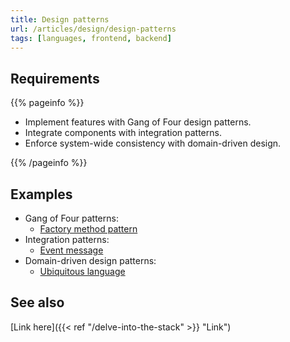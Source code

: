 ```yaml
---
title: Design patterns
url: /articles/design/design-patterns
tags: [languages, frontend, backend]
---
```


## Requirements

{{% pageinfo %}}

* Implement features with Gang of Four design patterns.
* Integrate components with integration patterns.
* Enforce system-wide consistency with domain-driven design.

{{% /pageinfo %}}

## Examples

* Gang of Four patterns:
  * [Factory method pattern](https://en.wikipedia.org/wiki/Factory_method_pattern)
* Integration patterns:
  * [Event message](https://www.enterpriseintegrationpatterns.com/patterns/messaging/EventMessage.html)
* Domain-driven design patterns:
  * [Ubiquitous language](https://martinfowler.com/bliki/UbiquitousLanguage.html)

## See also

[Link here]({{< ref "/delve-into-the-stack" >}} "Link")
